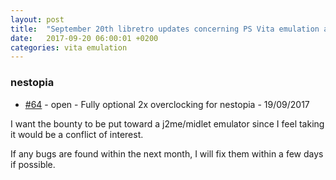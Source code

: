 ```yaml
---
layout: post
title:  "September 20th libretro updates concerning PS Vita emulation and emulators"
date:   2017-09-20 06:00:01 +0200
categories: vita emulation
---
```


### nestopia
- [#64](https://github.com/libretro/nestopia/pull/64) - open - Fully optional 2x overclocking for nestopia - 19/09/2017

I want the bounty to be put toward a j2me/midlet emulator since I feel taking it would be a conflict of interest.

If any bugs are found within the next month, I will fix them within a few days if possible.

